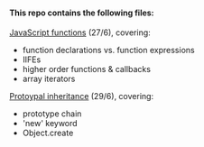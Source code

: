 #### This repo contains the following files:

[JavaScript functions](../js-functions.md) (27/6), covering:
- function declarations vs. function expressions
- IIFEs
- higher order functions & callbacks
- array iterators

[Protoypal inheritance](../prototypal-inheritance.md) (29/6), covering:
- prototype chain
- 'new' keyword
- Object.create